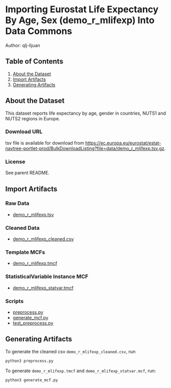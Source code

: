 # Importing Eurostat Life Expectancy By Age, Sex (demo_r_mlifexp) Into Data Commons

Author: qlj-lijuan

## Table of Contents

1. [About the Dataset](#about-the-dataset)
1. [Import Artifacts](#import-artifacts)
1. [Generating Artifacts](#generating-artifacts)

## About the Dataset

This dataset reports life expectancy by age, gender in countries, NUTS1 and NUTS2 regions in Europe.

### Download URL

tsv file is available for download from https://ec.europa.eu/eurostat/estat-navtree-portlet-prod/BulkDownloadListing?file=data/demo_r_mlifexp.tsv.gz.

### License

See parent README.

## Import Artifacts

### Raw Data

- [demo_r_mlifexp.tsv](demo_r_mlifexp.tsv)

### Cleaned Data

- [demo_r_mlifexp_cleaned.csv](demo_r_mlifexp_cleaned.csv)

### Template MCFs

- [demo_r_mlifexp.tmcf](demo_r_mlifexp.tmcf)

### StatisticalVariable Instance MCF

- [demo_r_mlifexp_statvar.tmcf](demo_r_mlifexp_statvar.tmcf)

### Scripts

- [preprocess.py](preprocess.py)
- [generate_mcf.py](generate_mcf.py)
- [test_preprocess.py](test_preprocess.py)

## Generating Artifacts

To generate the cleaned csv `demo_r_mlifexp_cleaned.csv`, run

```bash
python3 preprocess.py
```

To generate `demo_r_mlifexp.tmcf` and `demo_r_mlifexp_statvar.mcf`, run:

```bash
python3 generate_mcf.py
```
